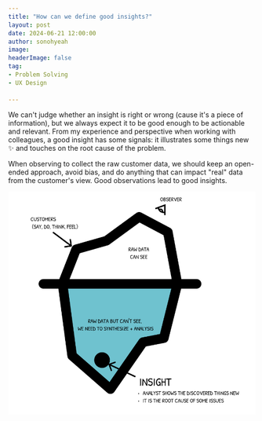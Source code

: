 ```yaml
---
title: "How can we define good insights?"
layout: post
date: 2024-06-21 12:00:00
author: sonohyeah
image: 
headerImage: false
tag:
- Problem Solving
- UX Design

---
```


We can't judge whether an insight is right or wrong (cause it's a piece of information), but we always expect it to be good enough to be actionable and relevant. From my experience and perspective when working with colleagues, a good insight has some signals: it illustrates some things new ✨ and touches on the root cause of the problem.

When observing to collect the raw customer data, we should keep an open-ended approach, avoid bias, and do anything that can impact "real" data from the customer's view. Good observations lead to good insights.

![How can we define good insights?](/assets/img/micro/2024-06-21/good-insights.png)